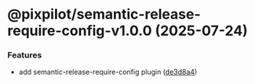 # @pixpilot/semantic-release-require-config-v1.0.0 (2025-07-24)


### Features

* add semantic-release-require-config plugin ([de3d8a4](https://github.com/pixpilot/semantic-release-plugins/commit/de3d8a446f2476f830f6889fa8580251b6a05fb8))
